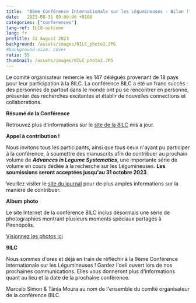 ```yaml
---
title:  "8ème Conférence Internationale sur les Légumineuses - Bilan !"
date:   2023-08-31 09:00:00 +0100
categories: ["conferences"]
lang-ref: ILC8-outcome
lang: fr
preTitle: 31 August 2023
background: /assets/images/8ILC_photo2.JPG
#background-size: cover
ratio: 55
thumbnail: /assets/images/8ILC_photo2.JPG
---
```


Le comité organisateur remercie les 147 délégués provenant de 18 pays pour leur participation à la 8ILC. La conférence 8ILC a été un franc succès : des personnes de partout dans le monde ont pu se rencontrer en personne, présenter des recherches excitantes et établir de nouvelles connections et collaborations.

**Résumé de la Conférence**

Retrouvez plus d'informations sur le [site de la 8ILC](https://www.8ilc.com/) mis à jour.

**Appel à contribution !**

Nous invitons tous les participants, ainsi que tous ceux n'ayant pu participer à la conférence, à soumettre des manuscrits afin de contribuer au prochain volume de **_Advances in Legume Systematics_**, une importante série de volume en cours dédiée à la recherche sur les Légumineuses. **Les soumissions seront acceptées jusqu'au 31 octobre 2023**.

Veuillez visiter le [site du journal](https://www.springer.com/journal/40415/updates/24622142) pour de plus amples informations sur la manière de contribuer.
 
**Album photo**

Le site Internet de la conférence 8ILC inclus désormais une série de photographies montrant plusieurs moments spéciaux partagés à Pirenópolis.

[Visionnez les photos ici](https://www.8ilc.com/photo-book)
 

**9ILC**

Nous sommes d'ores et déjà en train de réfléchir à la 9ème Conférence Internationale sur les Légumineuses !
Gardez l'oeil ouvert lors de nos prochaines communications. Elles vous donneront plus d'informations quant au lieu et la date de la prochaine conférence.


 
Marcelo Simon & Tânia Moura
au nom de l'ensemble du comité organisateur de la conférence 8ILC 


